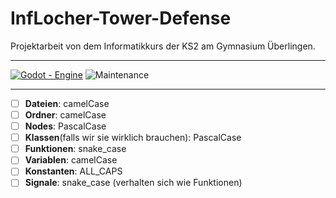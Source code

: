 # InfLocher-Tower-Defense

Projektarbeit von dem Informatikkurs der KS2 am Gymnasium Überlingen.

---

[![Godot - Engine](https://img.shields.io/badge/Godot-Engine-blue?logo=godot-engine&logoColor=Blue)](https://godotengine.org)   ![Maintenance](https://img.shields.io/badge/Maintained%3F-yes-green.svg)

---

- [ ] **Dateien**: camelCase
- [ ] **Ordner**: camelCase
- [ ] **Nodes**: PascalCase
- [ ] **Klassen**(falls wir sie wirklich brauchen): PascalCase
- [ ] **Funktionen**: snake_case
- [ ] **Variablen**: camelCase
- [ ] **Konstanten**: ALL_CAPS
- [ ] **Signale**: snake_case (verhalten sich wie Funktionen)
